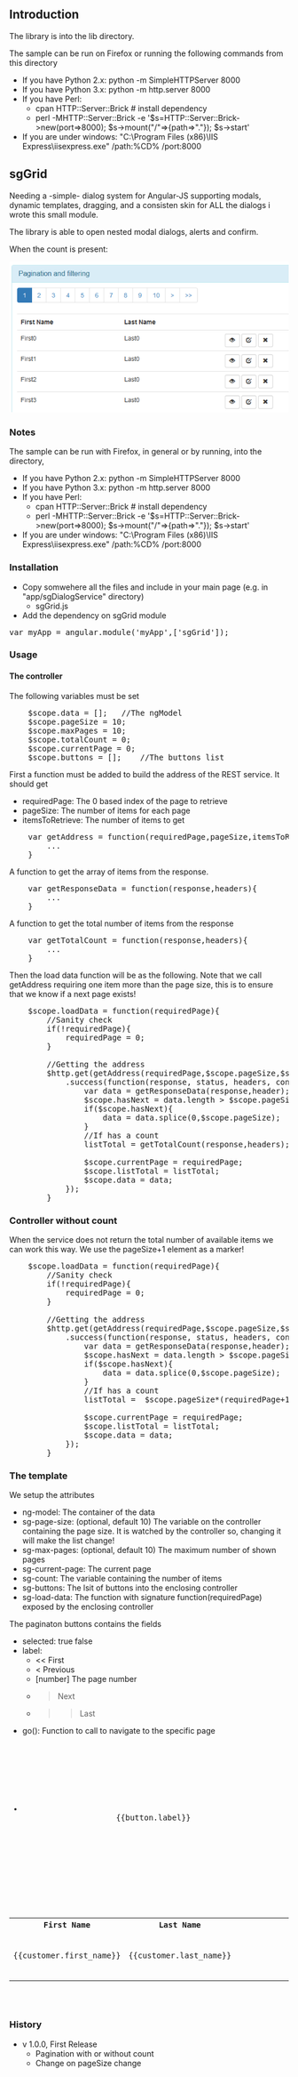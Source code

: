 ## Introduction

The library is into the lib directory.

The sample can be run on Firefox or running the following commands from this directory

* If you have Python 2.x: python -m SimpleHTTPServer 8000
* If you have Python 3.x: python -m http.server 8000
* If you have Perl:
	* cpan HTTP::Server::Brick   # install dependency
	* perl -MHTTP::Server::Brick -e '$s=HTTP::Server::Brick->new(port=>8000); $s->mount("/"=>{path=>"."}); $s->start'
* If you are under windows: "C:\Program Files (x86)\IIS Express\iisexpress.exe" /path:%CD% /port:8000


## sgGrid

Needing a -simple- dialog system for Angular-JS supporting modals, dynamic templates, dragging, 
and a consisten skin for ALL the dialogs i wrote this small module.

The library is able to open nested modal dialogs, alerts and confirm.

When the count is present:

![Sample With Count](sample.png)

### Notes

The sample can be run with Firefox, in general or by running, into the directory,

* If you have Python 2.x: python -m SimpleHTTPServer 8000
* If you have Python 3.x: python -m http.server 8000
* If you have Perl:
	* cpan HTTP::Server::Brick   # install dependency
	* perl -MHTTP::Server::Brick -e '$s=HTTP::Server::Brick->new(port=>8000); $s->mount("/"=>{path=>"."}); $s->start'
* If you are under windows: "C:\Program Files (x86)\IIS Express\iisexpress.exe" /path:%CD% /port:8000

### Installation 

* Copy somwehere all the files and include in your main page (e.g. in "app/sgDialogService" directory)
	* sgGrid.js
* Add the dependency on sgGrid module

<pre>
var myApp = angular.module('myApp',['sgGrid']);
</pre>
	
### Usage

#### The controller

The following variables must be set

<pre>
	$scope.data = [];	//The ngModel
	$scope.pageSize = 10;
	$scope.maxPages = 10;
	$scope.totalCount = 0;
	$scope.currentPage = 0;
	$scope.buttons = [];	//The buttons list
</pre>

First a function must be added to build the address of the REST service. It should 
get 

* requiredPage: The 0 based index of the page to retrieve
* pageSize: The number of items for each page
* itemsToRetrieve: The number of items to get

<pre>
	var getAddress = function(requiredPage,pageSize,itemsToRetrieve){
		...
	}
</pre>

A function to get the array of items from the response.

<pre>
	var getResponseData = function(response,headers){
		...
	}
</pre>

A function to get the total number of items from the response

<pre>
	var getTotalCount = function(response,headers){
		...
	}
</pre>

Then the load data function will be as the following. Note that we call getAddress requiring one
item more than the page size, this is to ensure that we know if a next page exists!

<pre>
	$scope.loadData = function(requiredPage){
		//Sanity check
		if(!requiredPage){
			requiredPage = 0;
		}
		
		//Getting the address
		$http.get(getAddress(requiredPage,$scope.pageSize,$scope.pageSize+1))
			.success(function(response, status, headers, config){
				var data = getResponseData(response,header);
				$scope.hasNext = data.length > $scope.pageSize;
				if($scope.hasNext){
					data = data.splice(0,$scope.pageSize);
				}
				//If has a count
				listTotal = getTotalCount(response,headers);
				
				$scope.currentPage = requiredPage;
				$scope.listTotal = listTotal;
				$scope.data = data;
			});
		}
</pre>

### Controller without count

When the service does not return the total number of available items we can work this way.
We use the pageSize+1 element as a marker!

<pre>
	$scope.loadData = function(requiredPage){
		//Sanity check
		if(!requiredPage){
			requiredPage = 0;
		}
		
		//Getting the address
		$http.get(getAddress(requiredPage,$scope.pageSize,$scope.pageSize+1))
			.success(function(response, status, headers, config){
				var data = getResponseData(response,header);
				$scope.hasNext = data.length > $scope.pageSize;
				if($scope.hasNext){
					data = data.splice(0,$scope.pageSize);
				}
				//If has a count
				listTotal =  $scope.pageSize*(requiredPage+1) + ($scope.hasNext?1:0);
				
				$scope.currentPage = requiredPage;
				$scope.listTotal = listTotal;
				$scope.data = data;
			});
		}
</pre>

### The template

We setup the attributes

* ng-model: The container of the data
* sg-page-size: (optional, default 10) The variable on the controller containing the page size. It is watched by
the controller so, changing it will make the list change!
* sg-max-pages: (optional, default 10) The maximum number of shown pages
* sg-current-page: The current page
* sg-count: The variable containing the number of items
* sg-buttons: The lsit of buttons into the enclosing controller
* sg-load-data: The function with signature function(requiredPage) exposed by the enclosing controller

The paginaton buttons contains the fields

* selected: true false
* label:
	* << First
	* < Previous
	* [number] The page number
	* > Next
	* >> Last
* go(): Function to call to navigate to the specific page

<pre>
<div sg-grid
	ng-model="data"
	sg-page-size="pageSize" 
	sg-load-data="loadData" 
	sg-max-pages="maxPages"
	sg-current-page="currentPage"
	sg-count="listTotal"
	sg-buttons="buttons">
	<nav>
		<ul class="pagination">
			<li ng-repeat="button in buttons" ng-class="{'active':button.selected}">
					<a ng-click="button.go()" >{{button.label}}</a>
			</li>
		</ul>
	</nav>
	<table class="table">
		<tr><th>First Name</th><th>Last Name</th><th>&nbsp;</th></tr>
		<tr ng-repeat="customer in data">
			<td>{{customer.first_name}}</td>
			<td>{{customer.last_name}}</td>
			<td>
				<button type="button" class="btn btn-default btn-sm" ng-click="show(customer)">
					<span class="glyphicon glyphicon-eye-open" aria-hidden="true"></span>
				</button>
			</td>
		</tr>
	</table>
</div>
</pre>

### History

* v 1.0.0, First Release
	* Pagination with or without count
	* Change on pageSize change